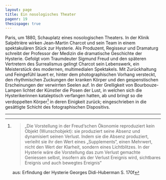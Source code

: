 ```yaml
---
layout: page
title: Ein nosologisches Theater
pagenr: 19
thesispage: true
---
```


Paris, um 1880, Schauplatz eines nosologischen Theaters. In der Klinik Salpêtrière wirken Jean-Martin Charcot und sein Team in einem spektakulären Stück zur Hysterie. Als Produzent, Regisseur und Dramaturg schreibt der Professor der Medizin  die dramatische Geschichte der Hysterie. Gefolgt vom Traumdeuter Sigmund Freud und den späteren Vertretern des Surrealismus gelingt Charcot sein Lebenswerk, ein Meisterstück des modernen, multimedialen Spektakels. Mit Zurückhaltung und Feingefühl lauert er, hinter dem photographischen Vorhang versteckt, den rhythmischen Zuckungen der kranken Körper und den gespenstischen Erscheinungen der verwirrten Seelen auf. In der Grelligkeit von Bourbouze-Lampen lichtet der Künstler die Posen der Lust, in welchen sich die Hysterikerinnen kataleptisch verfangen hatten, ab und bringt so die verdoppelten Körper[^14] in deren Einigkeit zurück; eingeschrieben in die gesättigte Schicht des fotographischen Dispositivs.

---

[^14]:
	>„Die Vorstellung in der Freud‘schen Ökonomie reproduziert kein Objekt (Wunschobjekt): sie produziert seine Absenz und dynamisiert seinen Verlust. Indem sie die Absenz produziert, verleiht sie ihr den Wert eines „Supplements“, einen Mehrwert, nicht den Wert der Klarheit, sondern eines Lichtblitzes. In der Hysterie wäre die Vorstellung das zum Verlust gemachte Geniessen selbst, insofern als der Verlust Ereignis wird, sichtbares Ereignis und auch bewegtes Ereignis“

	aus: Erfindung der Hysterie Georges Didi-Huberman S. 170f
